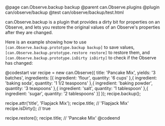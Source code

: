@page can.Observe.backup backup
@parent can.Observe.plugins
@plugin can/observe/backup
@test can/observe/backup/test.html

can.Observe.backup is a plugin that provides a dirty bit for properties on an Observe,
and lets you restore the original values of an Observe's properties after they are changed.

Here is an example showing how to use `[can.Observe.backup.prototype.backup backup]` to save values,
`[can.Observe.backup.prototype.restore restore]` to restore them, and `[can.Observe.backup.prototype.isDirty isDirty]`
to check if the Observe has changed:

@codestart
var recipe = new can.Observe({
  title: 'Pancake Mix',
  yields: '3 batches',
  ingredients: [{
    ingredient: 'flour',
    quantity: '6 cups'
  },{
    ingredient: 'baking soda',
    quantity: '1 1/2 teaspoons'
  },{
    ingredient: 'baking powder',
    quantity: '3 teaspoons'
  },{
    ingredient: 'salt',
    quantity: '1 tablespoon'
  },{
    ingredient: 'sugar',
    quantity: '2 tablespoons'
  }]
});
recipe.backup();

recipe.attr('title', 'Flapjack Mix');
recipe.title;     // 'Flapjack Mix'
recipe.isDirty(); // true

recipe.restore();
recipe.title;     // 'Pancake Mix'
@codeend